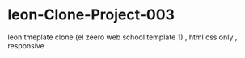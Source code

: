 # leon-Clone-Project-003
leon tmeplate clone (el zeero web school template 1) , html css only , responsive
